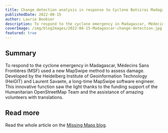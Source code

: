 ```yaml
---
title: Change detection analysis in response to Cyclone Batsirai Madagascar
publishedDate: 2022-08-15
author: Laurie Boobier
description: To respond to the cyclone emergency in Madagascar, Médecins Sans Frontières (MSF) used a new MapSwipe method developed by the Heidelberg Institute of Geoinformation Technology (HeiGIT) and Laurent Savaete, a long-time MapSwipe software engineer.
coverImage: /img/blogImages/2022-08-15-Madagascar-change-detection.jpg
featured: true
---
```


## Summary

To respond to the cyclone emergency in Madagascar, Médecins Sans Frontières (MSF) used a new MapSwipe method to assess damage. Developed by the Heidelberg Institute of Geoinformation Technology (HeiGIT) and Laurent Savaete, a long-time MapSwipe software engineer. This innovative function saw the light thanks to the funding support of the Humanitarian OpenStreetMap Team and the assistance of amazing volunteers with translations.

## Read more

Read the whole article on the [Missing Maps blog](https://www.missingmaps.org/blog/2022/08/15/MapSwipe-change-detection-analysis-in-response-to-Cycl%C4%B1ne-Batsirai-Madagascar-2022/).
